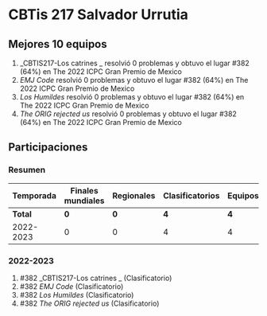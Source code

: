 # CBTis 217 Salvador Urrutia

## Mejores 10 equipos

1. _CBTIS217-Los catrines _ resolvió 0 problemas y obtuvo el lugar #382 (64%) en The 2022 ICPC Gran Premio de Mexico
1. _EMJ Code_ resolvió 0 problemas y obtuvo el lugar #382 (64%) en The 2022 ICPC Gran Premio de Mexico
1. _Los Humildes_ resolvió 0 problemas y obtuvo el lugar #382 (64%) en The 2022 ICPC Gran Premio de Mexico
1. _The ORIG rejected us_ resolvió 0 problemas y obtuvo el lugar #382 (64%) en The 2022 ICPC Gran Premio de Mexico

## Participaciones

### Resumen

| Temporada | Finales mundiales | Regionales | Clasificatorios | Equipos |
| --- | --- | --- | --- | --- |
| **Total** | **0** | **0** | **4** | **4** |
| 2022-2023 | 0 | 0 | 4 | 4 |

### 2022-2023

1. #382 _CBTIS217-Los catrines _ (Clasificatorio)
1. #382 _EMJ Code_ (Clasificatorio)
1. #382 _Los Humildes_ (Clasificatorio)
1. #382 _The ORIG rejected us_ (Clasificatorio)



